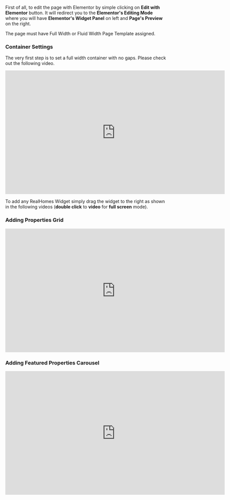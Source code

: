 First of all, to edit the page with Elementor by simple clicking on **Edit with Elementor** button. It will redirect you to the **Elementor's Editing Mode** where you will have **Elementor's Widget Panel** on left and **Page's Preview** on the right.

The page must have Full Width or Fluid Width Page Template assigned.

### **Container Settings**

The very first step is to set a full width container with no gaps. Please check out the following video.

<iframe width="688" height="387" src="https://www.youtube.com/embed/BWpxOLYdGJU" frameborder="0" allow="accelerometer; autoplay; encrypted-media; gyroscope; picture-in-picture" allowfullscreen></iframe>

To add any RealHomes Widget simply drag the widget to the right as shown in the following videos (**double click** to **video** for **full screen** mode).

### **Adding Properties Grid**

<iframe width="688" height="387" src="https://www.youtube.com/embed/kE66P-9dhTo" frameborder="0" allow="accelerometer; autoplay; encrypted-media; gyroscope; picture-in-picture" allowfullscreen></iframe>

### **Adding Featured Properties Carousel**

<iframe width="688" height="387" src="https://www.youtube.com/embed/asTuo2Xubak" frameborder="0" allow="accelerometer; autoplay; encrypted-media; gyroscope; picture-in-picture" allowfullscreen></iframe>